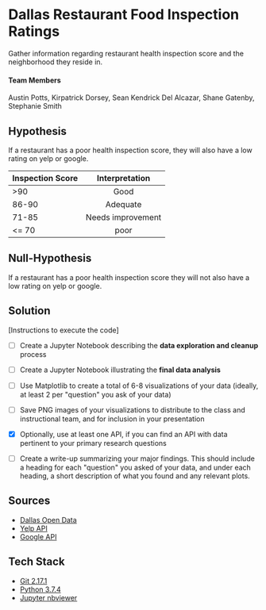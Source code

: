 # Dallas Restaurant Food Inspection Ratings
Gather information regarding restaurant health inspection score and the neighborhood they reside in.

#### Team Members
Austin Potts, Kirpatrick Dorsey, Sean Kendrick Del Alcazar, Shane Gatenby, Stephanie Smith

## Hypothesis
If a restaurant has a poor health inspection score, they will also have a low rating on yelp or google.

| Inspection Score  | Interpretation    |
| ------------------|:-----------------:|
| >90               | Good              |
| 86-90             | Adequate          |
| 71-85             | Needs improvement |
| <= 70             | poor              |

## Null-Hypothesis
If a restaurant has a poor health inspection score they will not also have a low rating on yelp or google.

## Solution
[Instructions to execute the code]

- [ ] Create a Jupyter Notebook describing the **data exploration and cleanup** process

- [ ] Create a Jupyter Notebook illustrating the **final data analysis**

- [ ] Use Matplotlib to create a total of 6-8 visualizations of your data (ideally, at least 2 per "question" you ask of your data)

- [ ] Save PNG images of your visualizations to distribute to the class and instructional team, and for inclusion in your presentation

- [x] Optionally, use at least one API, if you can find an API with data pertinent to your primary research questions

- [ ] Create a write-up summarizing your major findings. This should include a heading for each "question" you asked of your data, and under each heading, a short description of what you found and any relevant plots.


## Sources
- [Dallas Open Data](https://www.dallasopendata.com/City-Services/Restaurant-and-Food-Establishment-Inspections-Octo/dri5-wcct)
- [Yelp API](https://www.yelp.com/developers)
- [Google API](https://console.developers.google.com/apis/library?pli=1)

## Tech Stack
- [Git 2.17.1](https://git-scm.com/downloads)
- [Python 3.7.4](https://www.anaconda.com/distribution/)
- [Jupyter nbviewer](https://nbviewer.jupyter.org/)
